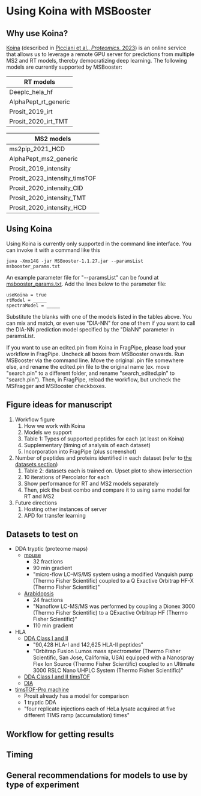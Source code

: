 # Using Koina with MSBooster

## Why use Koina?
[Koina](https://koina.proteomicsdb.org/) (described in [Picciani et al.,
_Proteomics_, 2023](https://pubmed.ncbi.nlm.nih.gov/37672792/)) 
is an online service that allows us to leverage a remote GPU server for predictions 
from multiple MS2 and RT models, thereby democratizing deep learning. The following 
models are currently supported by MSBooster:

| RT models            | 
|----------------------|
| Deeplc_hela_hf       |
| AlphaPept_rt_generic |
| Prosit_2019_irt      |
| Prosit_2020_irt_TMT  |

| MS2 models                    |
|-------------------------------|
| ms2pip_2021_HCD               |
| AlphaPept_ms2_generic         |
| Prosit_2019_intensity         |
| Prosit_2023_intensity_timsTOF |
| Prosit_2020_intensity_CID     |
| Prosit_2020_intensity_TMT     |
| Prosit_2020_intensity_HCD     |

## Using Koina
Using Koina is currently only supported in the command line interface. You can invoke
it with a command like this
```
java -Xmx14G -jar MSBooster-1.1.27.jar --paramsList msbooster_params.txt
```
An example parameter file for "--paramsList" can be found at
[msbooster_params.txt](msbooster_params.txt). Add the lines below to the
parameter file:
```
useKoina = true
rtModel = _____
spectraModel = _____
```
Substitute the blanks with one of the models listed in the tables above.
You can mix and match, or even use "DIA-NN" for one of them if you want
to call the DIA-NN prediction model specified by the "DiaNN" parameter
in paramsList.

If you want to use an edited.pin from Koina in FragPipe, please load your workflow
in FragPipe. Uncheck all boxes from MSBooster onwards. Run MSBooster via the command
line. Move the original .pin file somewhere else, and rename the edited.pin file
to the original name (ex. move "search.pin" to a different folder, and rename
"search_edited.pin" to "search.pin"). Then, in FragPipe, reload the workflow, but 
uncheck the MSFragger and MSBooster checkboxes.

## Figure ideas for manuscript
1. Workflow figure
   1. How we work with Koina
   2. Models we support
   3. Table 1: Types of supported peptides for each (at least on Koina)
   4. Supplementary (timing of analysis of each dataset)
   5. Incorporation into FragPipe (plus screenshot)
2. Number of peptides and proteins identified in each dataset (refer to 
[the datasets section](#datasets-to-test-on))
   1. Table 2: datasets each is trained on. Upset plot to show intersection
   2. 10 iterations of Percolator for each
   3. Show performance for RT and MS2 models separately
   4. Then, pick the best combo and compare it to using same model for RT and MS2
3. Future directions
   1. Hosting other instances of server
   2. APD for transfer learning

## Datasets to test on
- DDA tryptic (proteome maps)
  - [mouse](https://www.nature.com/articles/s41592-022-01526-y)
    - 32 fractions
    - 90 min gradient
    - "micro-flow LC–MS/MS system using a modified Vanquish pump (Thermo Fisher 
    Scientific) coupled to a Q Exactive Orbitrap HF-X (Thermo Fisher Scientific)"
  - [Arabidopsis](https://www.nature.com/articles/s41586-020-2094-2)
    - 24 fractions
    - "Nanoflow LC-MS/MS was performed by coupling a Dionex 3000 (Thermo Fisher 
    Scientific) to a QExactive Orbitrap HF (Thermo Fisher Scientific)"
    - 110 min gradient
- HLA 
  - [DDA Class I and II](https://jitc.bmj.com/content/9/4/e002071)
    - "90,428 HLA-I and 142,625 HLA-II peptides"
    - "Orbitrap Fusion Lumos mass spectrometer (Thermo Fisher Scientific, San Jose, 
    California, USA) equipped with a Nanospray Flex Ion Source (Thermo Fisher 
    Scientific) coupled to an Ultimate 3000 RSLC Nano UHPLC System (Thermo Fisher 
    Scientific)"
  - [DDA Class I and II timsTOF](https://www.mcponline.org/article/S1535-9476(23)00073-7/fulltext)
  - [DIA](https://www.mcponline.org/article/S1535-9476(21)00053-0/fulltext)
- [timsTOF-Pro machine](https://www.ncbi.nlm.nih.gov/pmc/articles/PMC6283298/)
  - Prosit already has a model for comparison
  - 1 tryptic DDA
  - "four replicate injections each of HeLa lysate acquired at five different 
  TIMS ramp (accumulation) times"

## Workflow for getting results

## Timing

## General recommendations for models to use by type of experiment

